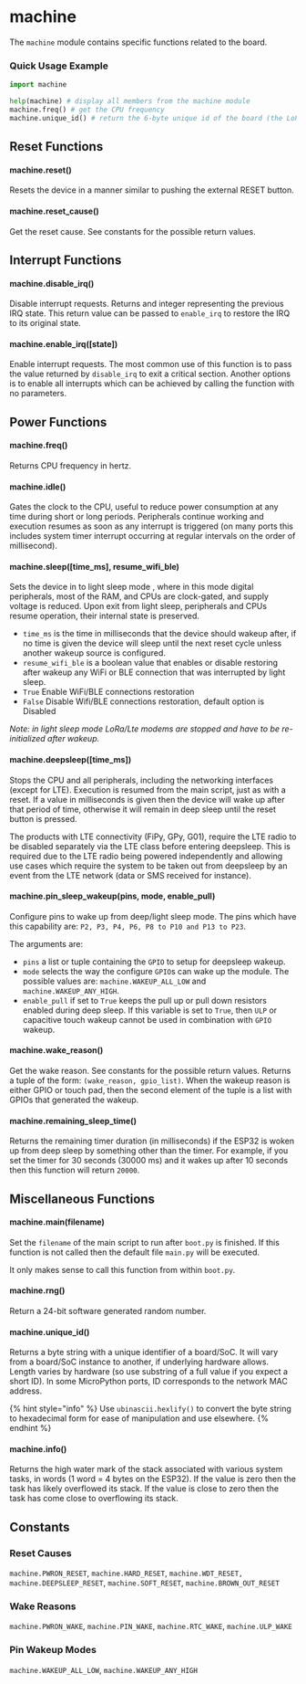 # machine

The `machine` module contains specific functions related to the board.

### Quick Usage Example

```python
import machine

help(machine) # display all members from the machine module
machine.freq() # get the CPU frequency
machine.unique_id() # return the 6-byte unique id of the board (the LoPy's WiFi MAC address)
```

## Reset Functions

#### machine.reset\(\)

Resets the device in a manner similar to pushing the external RESET button.

#### machine.reset\_cause\(\)

Get the reset cause. See constants for the possible return values.

## Interrupt Functions

#### machine.disable\_irq\(\)

Disable interrupt requests. Returns and integer representing the previous IRQ state. This return value can be passed to `enable_irq` to restore the IRQ to its original state.

#### machine.enable\_irq\(\[state\]\)

Enable interrupt requests. The most common use of this function is to pass the value returned by `disable_irq` to exit a critical section. Another options is to enable all interrupts which can be achieved by calling the function with no parameters.

## Power Functions

#### machine.freq\(\)

Returns CPU frequency in hertz.

#### machine.idle\(\)

Gates the clock to the CPU, useful to reduce power consumption at any time during short or long periods. Peripherals continue working and execution resumes as soon as any interrupt is triggered \(on many ports this includes system timer interrupt occurring at regular intervals on the order of millisecond\).

#### machine.sleep\(\[time\_ms\], resume\_wifi\_ble\)

Sets the device in to light sleep mode , where in this mode digital peripherals, most of the RAM, and CPUs are clock-gated, and supply voltage is reduced. Upon exit from light sleep, peripherals and CPUs resume operation, their internal state is preserved.

* `time_ms` is the time in milliseconds that the device should wakeup after, if no time is given the device will sleep until the next reset cycle unless another wakeup source is configured.
* `resume_wifi_ble` is a boolean value that enables or disable restoring after wakeup any WiFi or BLE connection that was interrupted by light sleep.
* `True` Enable WiFi/BLE connections restoration
* `False` Disable Wifi/BLE connections restoration, default option is Disabled

_Note: in light sleep mode LoRa/Lte modems are stopped and have to be re-initialized after wakeup._

#### machine.deepsleep\(\[time\_ms\]\)

Stops the CPU and all peripherals, including the networking interfaces \(except for LTE\). Execution is resumed from the main script, just as with a reset. If a value in milliseconds is given then the device will wake up after that period of time, otherwise it will remain in deep sleep until the reset button is pressed.

The products with LTE connectivity \(FiPy, GPy, G01\), require the LTE radio to be disabled separately via the LTE class before entering deepsleep. This is required due to the LTE radio being powered independently and allowing use cases which require the system to be taken out from deepsleep by an event from the LTE network \(data or SMS received for instance\).

#### machine.pin\_sleep\_wakeup\(pins, mode, enable\_pull\)

Configure pins to wake up from deep/light sleep mode. The pins which have this capability are: `P2, P3, P4, P6, P8 to P10 and P13 to P23`.

The arguments are:

* `pins` a list or tuple containing the `GPIO` to setup for deepsleep wakeup.
* `mode` selects the way the configure `GPIO`s can wake up the module. The possible values are: `machine.WAKEUP_ALL_LOW` and `machine.WAKEUP_ANY_HIGH`.
* `enable_pull` if set to `True` keeps the pull up or pull down resistors enabled during deep sleep. If this variable is set to `True`, then `ULP` or capacitive touch wakeup cannot be used in combination with `GPIO` wakeup.

#### machine.wake\_reason\(\)

Get the wake reason. See constants for the possible return values. Returns a tuple of the form: `(wake_reason, gpio_list)`. When the wakeup reason is either GPIO or touch pad, then the second element of the tuple is a list with GPIOs that generated the wakeup.

#### machine.remaining\_sleep\_time\(\)

Returns the remaining timer duration \(in milliseconds\) if the ESP32 is woken up from deep sleep by something other than the timer. For example, if you set the timer for 30 seconds \(30000 ms\) and it wakes up after 10 seconds then this function will return `20000`.

## Miscellaneous Functions

#### machine.main\(filename\)

Set the `filename` of the main script to run after `boot.py` is finished. If this function is not called then the default file `main.py` will be executed.

It only makes sense to call this function from within `boot.py`.

#### machine.rng\(\)

Return a 24-bit software generated random number.

#### machine.unique\_id\(\)

Returns a byte string with a unique identifier of a board/SoC. It will vary from a board/SoC instance to another, if underlying hardware allows. Length varies by hardware \(so use substring of a full value if you expect a short ID\). In some MicroPython ports, ID corresponds to the network MAC address.

{% hint style="info" %}
Use `ubinascii.hexlify()` to convert the byte string to hexadecimal form for ease of manipulation and use elsewhere.
{% endhint %}

#### machine.info\(\)

Returns the high water mark of the stack associated with various system tasks, in words \(1 word = 4 bytes on the ESP32\). If the value is zero then the task has likely overflowed its stack. If the value is close to zero then the task has come close to overflowing its stack.

## Constants

### Reset Causes

`machine.PWRON_RESET`, `machine.HARD_RESET`, `machine.WDT_RESET,` `machine.DEEPSLEEP_RESET`, `machine.SOFT_RESET`, `machine.BROWN_OUT_RESET`

### Wake Reasons

`machine.PWRON_WAKE`, `machine.PIN_WAKE`, `machine.RTC_WAKE`, `machine.ULP_WAKE`

### Pin Wakeup Modes

`machine.WAKEUP_ALL_LOW`, `machine.WAKEUP_ANY_HIGH`

